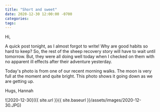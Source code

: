 ```yaml
---
title: "Short and sweet"
date: 2020-12-30 12:00:00 -0700
categories:
tags:
---
```


Hi,

A quick post tonight, as I almost forgot to write! Why are good habits so hard to keep? So, the rest of the sheep recovery story will have to wait until tomorrow. But, they were all doing well today when I checked on them with no apparent ill effects after their adventure yesterday.

Today's photo is from one of our recent morning walks. The moon is very full at the moment and quite bright. This photo shows it going down as we are getting up.

Hugs,
Hannah

![2020-12-30]({{ site.url }}{{ site.baseurl }}/assets/images/2020-12-30.JPG)
